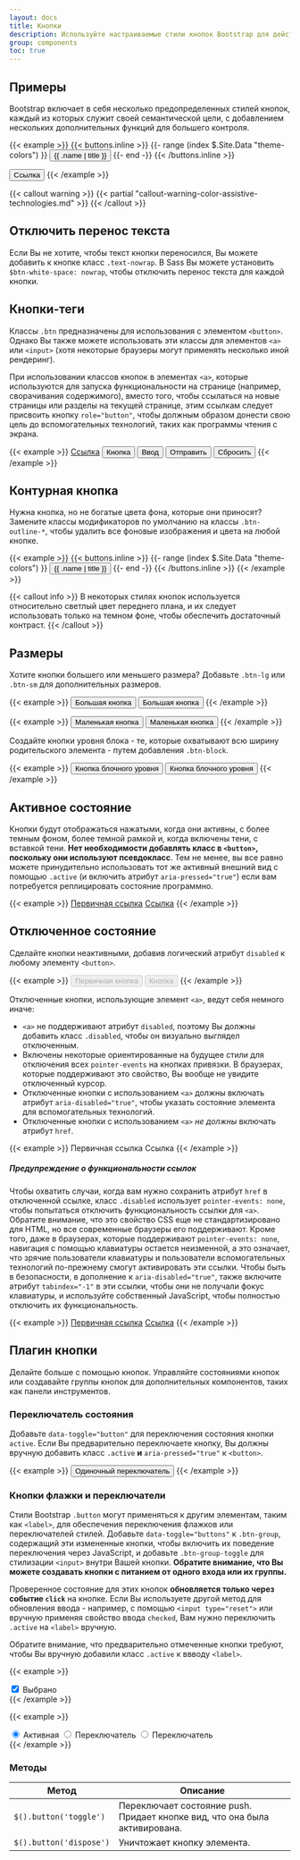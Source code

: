 ```yaml
---
layout: docs
title: Кнопки
description: Используйте настраиваемые стили кнопок Bootstrap для действий в формах, диалоговых окнах и т.д. с поддержкой нескольких размеров, состояний и т.д.
group: components
toc: true
---
```


## Примеры

Bootstrap включает в себя несколько предопределенных стилей кнопок, каждый из которых служит своей семантической цели, с добавлением нескольких дополнительных функций для большего контроля.

{{< example >}}
{{< buttons.inline >}}
{{- range (index $.Site.Data "theme-colors") }}
<button type="button" class="btn btn-{{ .name }}">{{ .name | title }}</button>
{{- end -}}
{{< /buttons.inline >}}

<button type="button" class="btn btn-link">Ссылка</button>
{{< /example >}}

{{< callout warning >}}
{{< partial "callout-warning-color-assistive-technologies.md" >}}
{{< /callout >}}

## Отключить перенос текста

Если Вы не хотите, чтобы текст кнопки переносился, Вы можете добавить к кнопке класс `.text-nowrap`. В Sass Вы можете установить `$btn-white-space: nowrap`, чтобы отключить перенос текста для каждой кнопки.

## Кнопки-теги

Классы `.btn` предназначены для использования с элементом `<button>`. Однако Вы также можете использовать эти классы для элементов `<a>` или `<input>` (хотя некоторые браузеры могут применять несколько иной рендеринг).

При использовании классов кнопок в элементах `<a>`, которые используются для запуска функциональности на странице (например, сворачивания содержимого), вместо того, чтобы ссылаться на новые страницы или разделы на текущей странице, этим ссылкам следует присвоить кнопку `role="button"`, чтобы должным образом донести свою цель до вспомогательных технологий, таких как программы чтения с экрана.

{{< example >}}
<a class="btn btn-primary" href="#" role="button">Ссылка</a>
<button class="btn btn-primary" type="submit">Кнопка</button>
<input class="btn btn-primary" type="button" value="Ввод">
<input class="btn btn-primary" type="submit" value="Отправить">
<input class="btn btn-primary" type="reset" value="Сбросить">
{{< /example >}}

## Контурная кнопка

Нужна кнопка, но не богатые цвета фона, которые они приносят? Замените классы модификаторов по умолчанию на классы `.btn-outline-*`, чтобы удалить все фоновые изображения и цвета на любой кнопке.

{{< example >}}
{{< buttons.inline >}}
{{- range (index $.Site.Data "theme-colors") }}
<button type="button" class="btn btn-outline-{{ .name }}">{{ .name | title }}</button>
{{- end -}}
{{< /buttons.inline >}}
{{< /example >}}

{{< callout info >}}
В некоторых стилях кнопок используется относительно светлый цвет переднего плана, и их следует использовать только на темном фоне, чтобы обеспечить достаточный контраст.
{{< /callout >}}

## Размеры

Хотите кнопки большего или меньшего размера? Добавьте `.btn-lg` или `.btn-sm` для дополнительных размеров.

{{< example >}}
<button type="button" class="btn btn-primary btn-lg">Большая кнопка</button>
<button type="button" class="btn btn-secondary btn-lg">Большая кнопка</button>
{{< /example >}}

{{< example >}}
<button type="button" class="btn btn-primary btn-sm">Маленькая кнопка</button>
<button type="button" class="btn btn-secondary btn-sm">Маленькая кнопка</button>
{{< /example >}}

Создайте кнопки уровня блока - те, которые охватывают всю ширину родительского элемента - путем добавления `.btn-block`.

{{< example >}}
<button type="button" class="btn btn-primary btn-lg btn-block">Кнопка блочного уровня</button>
<button type="button" class="btn btn-secondary btn-lg btn-block">Кнопка блочного уровня</button>
{{< /example >}}

## Активное состояние

Кнопки будут отображаться нажатыми, когда они активны, с более темным фоном, более темной рамкой и, когда включены тени, с вставкой тени. **Нет необходимости добавлять класс в `<button>`, поскольку они используют псевдокласс**. Тем не менее, вы все равно можете принудительно использовать тот же активный внешний вид с помощью `.active` (и включить атрибут <code>aria-pressed="true"</code>) если вам потребуется реплицировать состояние программно.

{{< example >}}
<a href="#" class="btn btn-primary btn-lg active" role="button" aria-pressed="true">Первичная ссылка</a>
<a href="#" class="btn btn-secondary btn-lg active" role="button" aria-pressed="true">Ссылка</a>
{{< /example >}}

## Отключенное состояние

Сделайте кнопки неактивными, добавив логический атрибут `disabled` к любому элементу `<button>`.

{{< example >}}
<button type="button" class="btn btn-lg btn-primary" disabled>Первичная кнопка</button>
<button type="button" class="btn btn-secondary btn-lg" disabled>Кнопка</button>
{{< /example >}}

Отключенные кнопки, использующие элемент `<a>`, ведут себя немного иначе:

- `<a>` не поддерживают атрибут `disabled`, поэтому Вы должны добавить класс `.disabled`, чтобы он визуально выглядел отключенным.
- Включены некоторые ориентированные на будущее стили для отключения всех `pointer-events` на кнопках привязки. В браузерах, которые поддерживают это свойство, Вы вообще не увидите отключенный курсор.
- Отключенные кнопки с использованием `<a>` должны включать атрибут `aria-disabled="true"`, чтобы указать состояние элемента для вспомогательных технологий.
- Отключенные кнопки с использованием `<a>` *не должны* включать атрибут `href`.

{{< example >}}
<a class="btn btn-primary btn-lg disabled" role="button" aria-disabled="true">Первичная ссылка</a>
<a class="btn btn-secondary btn-lg disabled" role="button" aria-disabled="true">Ссылка</a>
{{< /example >}}

##### Предупреждение о функциональности ссылок

Чтобы охватить случаи, когда вам нужно сохранить атрибут `href` в отключенной ссылке, класс `.disabled` использует `pointer-events: none`, чтобы попытаться отключить функциональность ссылки для `<a>`. Обратите внимание, что это свойство CSS еще не стандартизировано для HTML, но все современные браузеры его поддерживают. Кроме того, даже в браузерах, которые поддерживают `pointer-events: none`, навигация с помощью клавиатуры остается неизменной, а это означает, что зрячие пользователи клавиатуры и пользователи вспомогательных технологий по-прежнему смогут активировать эти ссылки. Чтобы быть в безопасности, в дополнение к `aria-disabled="true"`, также включите атрибут `tabindex="-1"` в эти ссылки, чтобы они не получали фокус клавиатуры, и используйте собственный JavaScript, чтобы полностью отключить их функциональность.

{{< example >}}
<a href="#" class="btn btn-primary btn-lg disabled" tabindex="-1" role="button" aria-disabled="true">Первичная ссылка</a>
<a href="#" class="btn btn-secondary btn-lg disabled" tabindex="-1" role="button" aria-disabled="true">Ссылка</a>
{{< /example >}}

## Плагин кнопки

Делайте больше с помощью кнопок. Управляйте состояниями кнопок или создавайте группы кнопок для дополнительных компонентов, таких как панели инструментов.

### Переключатель состояния

Добавьте `data-toggle="button"` для переключения состояния кнопки `active`. Если Вы предварительно переключаете кнопку, Вы должны вручную добавить класс `.active` **и** `aria-pressed="true"` к `<button>`.

{{< example >}}
<button type="button" class="btn btn-primary" data-toggle="button" aria-pressed="false">
  Одиночный переключатель
</button>
{{< /example >}}

### Кнопки флажки и переключатели

Стили Bootstrap `.button` могут применяться к другим элементам, таким как `<label>`, для обеспечения переключения флажков или переключателей стилей. Добавьте `data-toggle="buttons"` к `.btn-group`, содержащий эти измененные кнопки, чтобы включить их поведение переключения через JavaScript, и добавьте `.btn-group-toggle` для стилизации `<input>` внутри Вашей кнопки. **Обратите внимание, что Вы можете создавать кнопки с питанием от одного входа или их группы.**

Проверенное состояние для этих кнопок **обновляется только через событие `click`** на кнопке. Если Вы используете другой метод для обновления ввода - например, с помощью `<input type="reset">` или вручную применяя свойство ввода `checked`, Вам нужно переключить `.active` на `<label>` вручную.

Обратите внимание, что предварительно отмеченные кнопки требуют, чтобы Вы вручную добавили класс `.active` к ввводу `<label>`.

{{< example >}}
<div class="btn-group-toggle" data-toggle="buttons">
  <label class="btn btn-secondary active">
    <input type="checkbox" checked> Выбрано
  </label>
</div>
{{< /example >}}

{{< example >}}
<div class="btn-group btn-group-toggle" data-toggle="buttons">
  <label class="btn btn-secondary active">
    <input type="radio" name="options" id="option1" checked> Активная
  </label>
  <label class="btn btn-secondary">
    <input type="radio" name="options" id="option2"> Переключатель
  </label>
  <label class="btn btn-secondary">
    <input type="radio" name="options" id="option3"> Переключатель
  </label>
</div>
{{< /example >}}

### Методы

| Метод | Описание |
| --- | --- |
| `$().button('toggle')` | Переключает состояние push. Придает кнопке вид, что она была активирована. |
| `$().button('dispose')` | Уничтожает кнопку элемента. |
